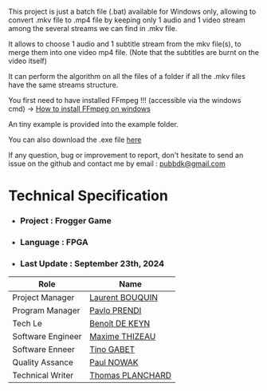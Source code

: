 This project is just a batch file (.bat) available for Windows only, allowing to convert .mkv file to .mp4 file by keeping only 1 audio and 1 video stream among the several streams we can find in .mkv file. 

It allows to choose 1 audio and 1 subtitle stream from the mkv file(s), to merge them into one video mp4 file. (Note that the subtitles are burnt on the video itself)

It can perform the algorithm on all the files of a folder if all the .mkv files have the same streams structure.

You first need to have installed FFmpeg !!! (accessible via the windows cmd)
-> [How to install FFmpeg on windows](https://www.hostinger.com/tutorials/how-to-install-ffmpeg#How_to_Install_FFmpeg_on_Windows)

An tiny example is provided into the example folder.

You can also download the .exe file [here](https://github.com/benoitdekeyn/mkv-to-mp4/raw/b5eb5e43aede9e3e414435e69593e81adfd8ddb7/mkv2mp4.exe)

If any question, bug or improvement to report, don't hesitate to send an issue on the github and contact me by email : pubbdk@gmail.com


# Technical Specification
- ### Project      : Frogger Game
- ### Language     : FPGA
- ### Last Update  : September 23th, 2024

| Role | Name |
|---|---|
| Project Manager | [Laurent BOUQUIN](https://github.com/laurentbouquin) |
| Program Manager | [Pavlo PRENDI](https://github.com/PavloPrendi) |
| Tech Le| [Benoît DE KEYN](https://github.com/benoitdekeyn) |
| Software Engineer | [Maxime THIZEAU](https://github.com/MaximeTAlgosup) |
| Software Enneer | [Tino GABET]() |
| Quality Assance | [Paul NOWAK](https://github.com/PaulNowak36) |
| Technical Writer | [Thomas PLANCHARD](https://github.com/thomas-planchard) |


